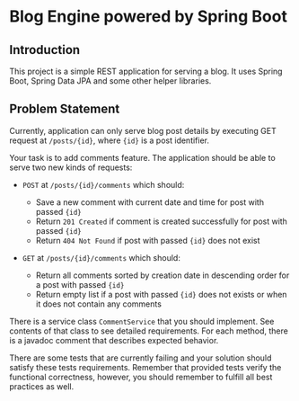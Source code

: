 # Blog Engine powered by Spring Boot

## Introduction
This project is a simple REST application for serving a blog. It uses Spring Boot, Spring Data JPA and some other helper libraries.

## Problem Statement
Currently, application can only serve blog post details by executing GET request at `/posts/{id}`, where `{id}` is a post identifier.

Your task is to add comments feature. The application should be able to serve two new kinds of requests:

- `POST` at `/posts/{id}/comments` which should:
  - Save a new comment with current date and time for post with passed `{id}`
  - Return `201 Created` if comment is created successfully for post with passed `{id}`
  - Return `404 Not Found` if post with passed `{id}` does not exist
    

- `GET` at `/posts/{id}/comments` which should:
  - Return all comments sorted by creation date in descending order for a post with passed `{id}`
  - Return empty list if a post with passed `{id}` does not exists or when it does not contain any comments

There is a service class `CommentService` that you should implement. See contents of that class to see detailed requirements. For each method, there is a javadoc comment that describes expected behavior.

There are some tests that are currently failing and your solution should satisfy these tests requirements.
Remember that provided tests verify the functional correctness, however, you should remember to fulfill all best practices as well.
